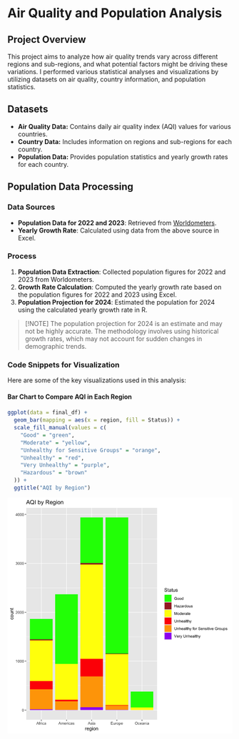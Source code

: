 # Air Quality and Population Analysis

## Project Overview

This project aims to analyze how air quality trends vary across different regions and sub-regions, and what potential factors might be driving these variations. I performed various statistical analyses and visualizations by utilizing datasets on air quality, country information, and population statistics.

## Datasets

-   **Air Quality Data:** Contains daily air quality index (AQI) values for various countries.
-   **Country Data:** Includes information on regions and sub-regions for each country.
-   **Population Data:** Provides population statistics and yearly growth rates for each country.

## Population Data Processing

### Data Sources

-   **Population Data for 2022 and 2023**: Retrieved from [Worldometers](https://www.worldometers.info/).
-   **Yearly Growth Rate**: Calculated using data from the above source in Excel.

### Process

1.  **Population Data Extraction**: Collected population figures for 2022 and 2023 from Worldometers.
2.  **Growth Rate Calculation**: Computed the yearly growth rate based on the population figures for 2022 and 2023 using Excel.
3.  **Population Projection for 2024**: Estimated the population for 2024 using the calculated yearly growth rate in R.

> [!NOTE] The population projection for 2024 is an estimate and may not be highly accurate. The methodology involves using historical growth rates, which may not account for sudden changes in demographic trends.

### Code Snippets for Visualization

Here are some of the key visualizations used in this analysis:

#### Bar Chart to Compare AQI in Each Region

``` r
ggplot(data = final_df) + 
  geom_bar(mapping = aes(x = region, fill = Status)) + 
  scale_fill_manual(values = c(
    "Good" = "green", 
    "Moderate" = "yellow", 
    "Unhealthy for Sensitive Groups" = "orange", 
    "Unhealthy" = "red", 
    "Very Unhealthy" = "purple", 
    "Hazardous" = "brown"
  )) +
  ggtitle("AQI by Region")
```

![Bar Chart to Compare AQI in Each Region](plots/AQI%20by%20region.png)
